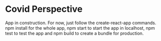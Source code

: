 # Covid Perspective

App in construction. For now, just follow the create-react-app commands. npm install for the whole app, npm start to start the app in localhost, npm test to test the app and npm build to create a bundle for production.
